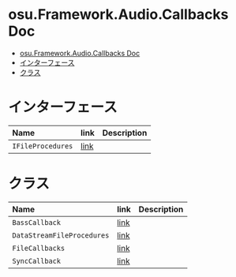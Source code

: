 # osu.Framework.Audio.Callbacks Doc
- [osu.Framework.Audio.Callbacks Doc](#osuframeworkaudiocallbacks-doc)
- [インターフェース](#インターフェース)
- [クラス](#クラス)



# インターフェース
|Name|link|Description|
|:-|:-|:-|
|`IFileProcedures`|[link](./IFileProcedures.md)||



# クラス
|Name|link|Description|
|:-|:-|:-|
|`BassCallback`|[link](./BassCallback.md)||
|`DataStreamFileProcedures`|[link](./DataStreamFileProcedure.md)||
|`FileCallbacks`|[link](./FileCallback.md)||
|`SyncCallback`|[link](./SyncCallback.md)||